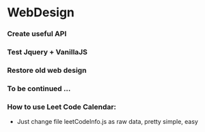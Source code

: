 # WebDesign

### Create useful API

### Test Jquery + VanillaJS

### Restore old web design

### To be continued ...

### How to use Leet Code Calendar:

- Just change file leetCodeInfo.js as raw data, pretty simple, easy

